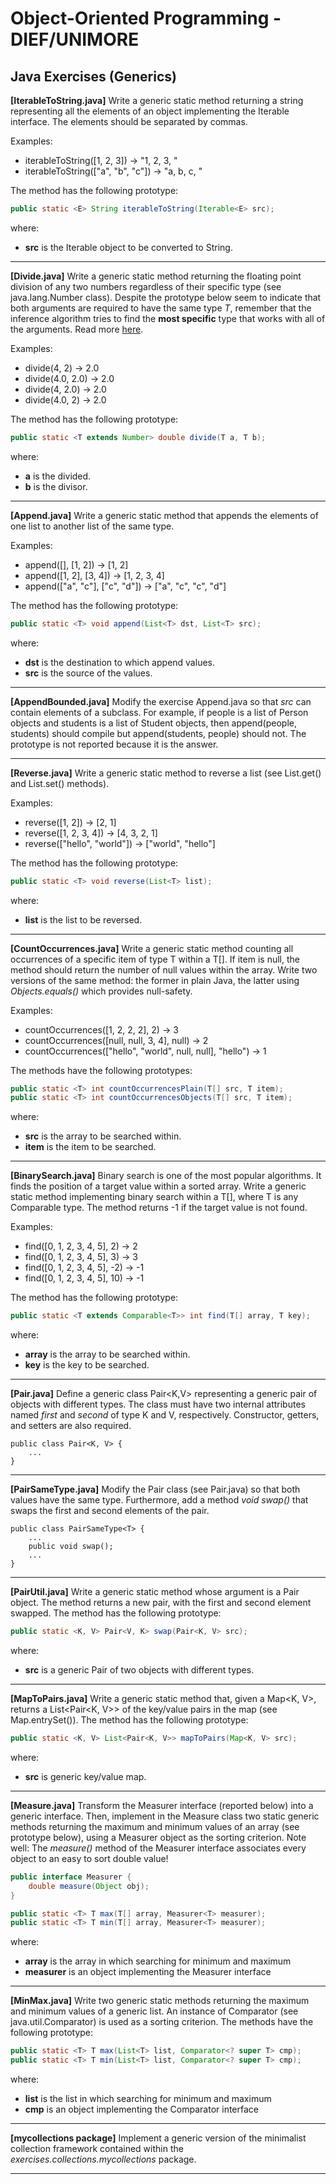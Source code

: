 # Object-Oriented Programming - DIEF/UNIMORE

## Java Exercises (Generics)

**[IterableToString.java]** Write a generic static method returning a string representing all the elements of an object
implementing the Iterable<E> interface. The elements should be separated by commas.

Examples:

* iterableToString([1, 2, 3]) → "1, 2, 3, "
* iterableToString(["a", "b", "c"]) → "a, b, c, "

The method has the following prototype:

```java
public static <E> String iterableToString(Iterable<E> src);
```

where:

* **src** is the Iterable object to be converted to String.

---

**[Divide.java]** Write a generic static method returning the floating point division of any two numbers regardless of their specific type (see java.lang.Number class). Despite the prototype below seem to indicate that both arguments are required to have the same type *T*, remember that the inference algorithm tries to find the **most specific** type that works with all of the arguments. Read more [here](https://docs.oracle.com/javase/tutorial/java/generics/genTypeInference.html).

Examples:

* divide(4, 2) → 2.0
* divide(4.0, 2.0) → 2.0
* divide(4, 2.0) → 2.0
* divide(4.0, 2) → 2.0

The method has the following prototype:

```java
public static <T extends Number> double divide(T a, T b);
```

where:

* **a** is the divided.
* **b** is the divisor.

---

**[Append.java]** Write a generic static method that appends the elements of one list to another list of the same type.

Examples:

* append([], [1, 2]) → [1, 2]
* append([1, 2], [3, 4]) → [1, 2, 3, 4]
* append(["a", "c"], ["c", "d"]) → ["a", "c", "c", "d"]

The method has the following prototype:

```java
public static <T> void append(List<T> dst, List<T> src);
```

where:

* **dst** is the destination to which append values.
* **src** is the source of the values.

---

**[AppendBounded.java]** Modify the exercise Append.java so that *src* can contain elements of a subclass. For
example, if people is a list of Person objects and students is a list of Student objects, then append(people, students)
should compile but append(students, people) should not. The prototype is not reported because it is the answer.

---

**[Reverse.java]** Write a generic static method to reverse a list (see List.get() and List.set() methods).

Examples:

* reverse([1, 2]) → [2, 1]
* reverse([1, 2, 3, 4]) → [4, 3, 2, 1]
* reverse(["hello", "world"]) → ["world", "hello"]

The method has the following prototype:

```java
public static <T> void reverse(List<T> list);
```

where:

* **list** is the list to be reversed.

---

**[CountOccurrences.java]** Write a generic static method counting all occurrences of a specific item of type T within a T[]. If item is null, the method should return the number of null values within the array. Write two versions of the same method: the former in plain Java, the latter using *Objects.equals()* which provides null-safety.

Examples:

* countOccurrences([1, 2, 2, 2], 2) → 3
* countOccurrences([null, null, 3, 4], null) → 2
* countOccurrences(["hello", "world", null, null], "hello") → 1

The methods have the following prototypes:

```java
public static <T> int countOccurrencesPlain(T[] src, T item);
public static <T> int countOccurrencesObjects(T[] src, T item);
```

where:

* **src** is the array to be searched within.
* **item** is the item to be searched.

---

**[BinarySearch.java]**  Binary search is one of the most popular algorithms. It finds the position of a target value within a sorted array. Write a generic static method implementing binary search within a T[], where T is any Comparable type. The method returns -1 if the target value is not found.

Examples:

* find([0, 1, 2, 3, 4, 5], 2) → 2
* find([0, 1, 2, 3, 4, 5], 3) → 3
* find([0, 1, 2, 3, 4, 5], -2) → -1
* find([0, 1, 2, 3, 4, 5], 10) → -1

The method has the following prototype:

```java
public static <T extends Comparable<T>> int find(T[] array, T key);
```

where:

* **array** is the array to be searched within.
* **key** is the key to be searched.

---

**[Pair.java]** Define a generic class Pair<K,V> representing a generic pair of objects with different types. The class must have two internal attributes named *first* and *second* of type K and V, respectively. Constructor, getters, and setters are also required.

```text
public class Pair<K, V> {
    ...
}
```

---

**[PairSameType.java]** Modify the Pair class (see Pair.java) so that both values have the same type. Furthermore, add a method *void swap()* that swaps the first and second elements of the pair. 


```text
public class PairSameType<T> {
    ...
    public void swap();
    ...
}
```

---

**[PairUtil.java]** Write a generic static method whose argument is a Pair object. The method returns a new pair,
with the first and second element swapped. The method has the following prototype:

```java
public static <K, V> Pair<V, K> swap(Pair<K, V> src);
```

where:

* **src** is a generic Pair of two objects with different types.

---

**[MapToPairs.java]** Write a generic static method that, given a Map<K, V>, returns a List<Pair<K, V>> of the key/value pairs in the map (see Map.entrySet()). The method has the following prototype:

```java
public static <K, V> List<Pair<K, V>> mapToPairs(Map<K, V> src);
```

where:

* **src** is generic key/value map.

---

**[Measure.java]** Transform the Measurer interface (reported below) into a generic interface. Then, implement in the Measure class two static generic methods returning the maximum and minimum values of an array (see prototype below), using a Measurer object as the sorting criterion. Note well: The *measure()* method of the Measurer interface associates every object to an easy to sort double value!

```java
public interface Measurer {
    double measure(Object obj);
}
```

```java
public static <T> T max(T[] array, Measurer<T> measurer);
public static <T> T min(T[] array, Measurer<T> measurer);
```

where:

* **array** is the array in which searching for minimum and maximum
* **measurer** is an object implementing the Measurer<T> interface

---

**[MinMax.java]** Write two generic static methods returning the maximum and minimum values of a generic list. An
instance of Comparator (see java.util.Comparator<T>) is used as a sorting criterion. The methods have the following
prototype:

```java
public static <T> T max(List<T> list, Comparator<? super T> cmp);
public static <T> T min(List<T> list, Comparator<? super T> cmp);
```

where:

* **list** is the list in which searching for minimum and maximum
* **cmp** is an object implementing the Comparator interface

---

**[mycollections package]** Implement a generic version of the minimalist collection framework contained within the
*exercises.collections.mycollections* package.

---
